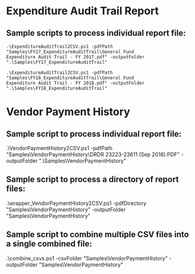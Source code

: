 
# Expenditure Audit Trail Report

## Sample scripts to process individual report file:

```
.\ExpenditureAuditTrail2CSV.ps1 -pdfPath "Samples\FY17_ExpenditureAuditTrail\General Fund
Expenditure Audit Trail - FY 2017.pdf" -outputFolder ".\Samples\FY17_ExpenditureAuditTrail"
```

```
.\ExpenditureAuditTrail2CSV.ps1 -pdfPath "Samples\FY18_ExpenditureAuditTrail\General Fund
Expenditure Audit Trail - FY 2018.pdf" -outputFolder ".\Samples\FY18_ExpenditureAuditTrail"
```

# Vendor Payment History

## Sample script to process individual report file:

.\VendorPaymentHistory2CSV.ps1 -pdfPath "Samples\VendorPaymentHistory\DRDR 23223-23611 (Sep 2016).PDF" -outputFolder ".\Samples\VendorPaymentHistory"

## Sample script to process a directory of report files:
.\wrapper_VendorPaymentHistory2CSV.ps1 -pdfDirectory "Samples\VendorPaymentHistory" -outputFolder "Samples\VendorPaymentHistory"

## Sample script to combine multiple CSV files into a single combined file:
.\combine_csvs.ps1 -csvFolder "Samples\VendorPaymentHistory" -outputFolder "Samples\VendorPaymentHistory"
